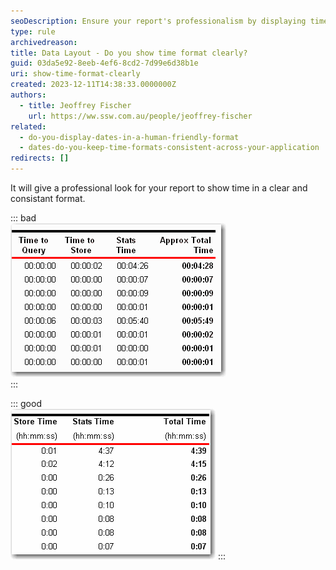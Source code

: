 ```yaml
---
seoDescription: Ensure your report's professionalism by displaying time in a clear and consistent format.
type: rule
archivedreason:
title: Data Layout - Do you show time format clearly?
guid: 03da5e92-8eeb-4ef6-8cd2-7d99e6d38b1e
uri: show-time-format-clearly
created: 2023-12-11T14:38:33.0000000Z
authors:
  - title: Jeoffrey Fischer
    url: https://ww.ssw.com.au/people/jeoffrey-fischer
related:
  - do-you-display-dates-in-a-human-friendly-format
  - dates-do-you-keep-time-formats-consistent-across-your-application
redirects: []
---
```


It will give a professional look for your report to show time in a clear and consistant format.

<!--endintro-->

::: bad  
![Figure: Bad example - Bad time format](RSTimeFormat_bad.gif)  
:::

::: good  
![Figure: Good example - Clear time format](RSTimeFormat_good.gif)
:::
